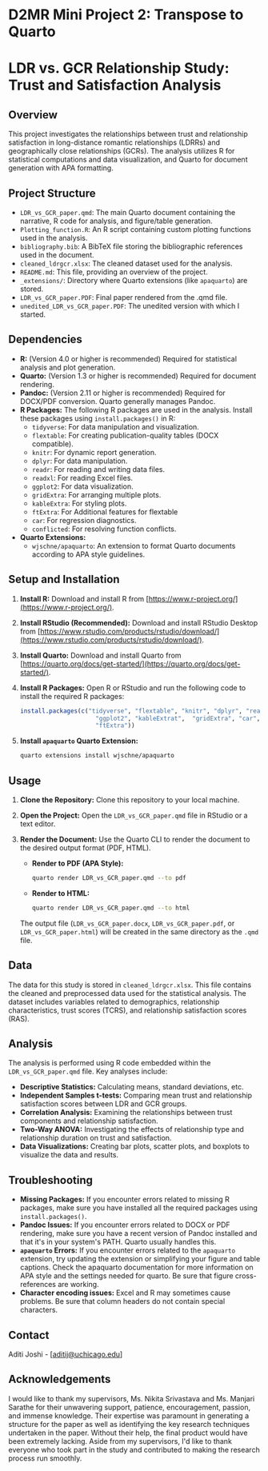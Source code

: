 # D2MR Mini Project 2: Transpose to Quarto 

# LDR vs. GCR Relationship Study: Trust and Satisfaction Analysis

## Overview

This project investigates the relationships between trust and relationship satisfaction in long-distance romantic relationships (LDRRs) and geographically close relationships (GCRs). The analysis utilizes R for statistical computations and data visualization, and Quarto for document generation with APA formatting.

## Project Structure

*   `LDR_vs_GCR_paper.qmd`: The main Quarto document containing the narrative, R code for analysis, and figure/table generation.
*   `Plotting_function.R`: An R script containing custom plotting functions used in the analysis.
*   `bibliography.bib`: A BibTeX file storing the bibliographic references used in the document.
*   `cleaned_ldrgcr.xlsx`: The cleaned dataset used for the analysis.
*   `README.md`: This file, providing an overview of the project.
*   `_extensions/`: Directory where Quarto extensions (like `apaquarto`) are stored.
*   `LDR_vs_GCR_paper.PDF`: Final paper rendered from the .qmd file.
*   `unedited_LDR_vs_GCR_paper.PDF`: The unedited version with which I started.

## Dependencies

*   **R:** (Version 4.0 or higher is recommended) Required for statistical analysis and plot generation.
*   **Quarto:** (Version 1.3 or higher is recommended)  Required for document rendering.
*   **Pandoc:** (Version 2.11 or higher is recommended) Required for DOCX/PDF conversion.  Quarto generally manages Pandoc.
*   **R Packages:** The following R packages are used in the analysis. Install these packages using `install.packages()` in R:
    *   `tidyverse`: For data manipulation and visualization.
    *   `flextable`: For creating publication-quality tables (DOCX compatible).
    *   `knitr`: For dynamic report generation.
    *   `dplyr`: For data manipulation.
    *   `readr`: For reading and writing data files.
    *   `readxl`: For reading Excel files.
    *   `ggplot2`: For data visualization.
    *   `gridExtra`: For arranging multiple plots.
    *   `kableExtra`: For styling plots.
    *   `ftExtra`: For Additional features for flextable
    *   `car`: For regression diagnostics.
    *   `conflicted`: For resolving function conflicts.
*   **Quarto Extensions:**
    *   `wjschne/apaquarto`: An extension to format Quarto documents according to APA style guidelines.

## Setup and Installation

1.  **Install R:** Download and install R from [https://www.r-project.org/](https://www.r-project.org/).
2.  **Install RStudio (Recommended):** Download and install RStudio Desktop from [https://www.rstudio.com/products/rstudio/download/](https://www.rstudio.com/products/rstudio/download/).
3.  **Install Quarto:** Download and install Quarto from [https://quarto.org/docs/get-started/](https://quarto.org/docs/get-started/).
4.  **Install R Packages:** Open R or RStudio and run the following code to install the required R packages:

    ```R
    install.packages(c("tidyverse", "flextable", "knitr", "dplyr", "readr", "readxl",
                         "ggplot2", "kableExtrat",  "gridExtra", "car", "conflicted"
                         "ftExtra"))
    ```

5.  **Install `apaquarto` Quarto Extension:**
    ```bash
    quarto extensions install wjschne/apaquarto
    ```

## Usage

1.  **Clone the Repository:** Clone this repository to your local machine.
2.  **Open the Project:** Open the `LDR_vs_GCR_paper.qmd` file in RStudio or a text editor.
3.  **Render the Document:** Use the Quarto CLI to render the document to the desired output format (PDF, HTML).

    *   **Render to PDF (APA Style):**
        ```bash
        quarto render LDR_vs_GCR_paper.qmd --to pdf
        ```

    *   **Render to HTML:**
        ```bash
        quarto render LDR_vs_GCR_paper.qmd --to html
        ```

    The output file (`LDR_vs_GCR_paper.docx`, `LDR_vs_GCR_paper.pdf`, or `LDR_vs_GCR_paper.html`) will be created in the same directory as the `.qmd` file.

## Data

The data for this study is stored in `cleaned_ldrgcr.xlsx`. This file contains the cleaned and preprocessed data used for the statistical analysis.  The dataset includes variables related to demographics, relationship characteristics, trust scores (TCRS), and relationship satisfaction scores (RAS).

## Analysis

The analysis is performed using R code embedded within the `LDR_vs_GCR_paper.qmd` file. Key analyses include:

*   **Descriptive Statistics:** Calculating means, standard deviations, etc.
*   **Independent Samples t-tests:** Comparing mean trust and relationship satisfaction scores between LDR and GCR groups.
*   **Correlation Analysis:** Examining the relationships between trust components and relationship satisfaction.
*   **Two-Way ANOVA:**  Investigating the effects of relationship type and relationship duration on trust and satisfaction.
*   **Data Visualizations:**  Creating bar plots, scatter plots, and boxplots to visualize the data and results.

## Troubleshooting

*   **Missing Packages:** If you encounter errors related to missing R packages, make sure you have installed all the required packages using `install.packages()`.
*   **Pandoc Issues:** If you encounter errors related to DOCX or PDF rendering, make sure you have a recent version of Pandoc installed and that it's in your system's PATH. Quarto usually handles this.
*   **`apaquarto` Errors:** If you encounter errors related to the `apaquarto` extension, try updating the extension or simplifying your figure and table captions. Check the apaquarto documentation for more information on APA style and the settings needed for quarto.  Be sure that figure cross-references are working.
*   **Character encoding issues:** Excel and R may sometimes cause problems.  Be sure that column headers do not contain special characters.

## Contact

Aditi Joshi - [aditij@uchicago.edu]

## Acknowledgements

I would like to thank my supervisors, Ms. Nikita Srivastava and Ms. Manjari Sarathe for their unwavering support, patience, encouragement, passion, and immense knowledge. Their expertise was paramount in generating a structure for the paper as well as identifying the key research techniques undertaken in the paper. Without their help, the final product would have been extremely lacking. Aside from my supervisors, I'd like to thank everyone who took part in the study and contributed to making the research process run smoothly.
